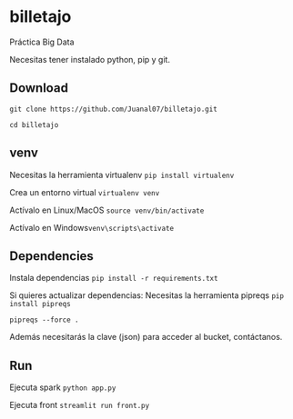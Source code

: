 # billetajo

Práctica Big Data

Necesitas tener instalado python, pip y git.

## Download

`git clone https://github.com/Juanal07/billetajo.git`

`cd billetajo`

## venv

Necesitas la herramienta virtualenv `pip install virtualenv`

Crea un entorno virtual `virtualenv venv`

Actívalo en Linux/MacOS `source venv/bin/activate`

Actívalo en Windows`venv\scripts\activate`

## Dependencies

Instala dependencias `pip install -r requirements.txt`

Si quieres actualizar dependencias:
Necesitas la herramienta pipreqs `pip install pipreqs`

`pipreqs --force .`

Además necesitarás la clave (json) para acceder al bucket, contáctanos.

## Run

Ejecuta spark `python app.py`

Ejecuta front `streamlit run front.py`
